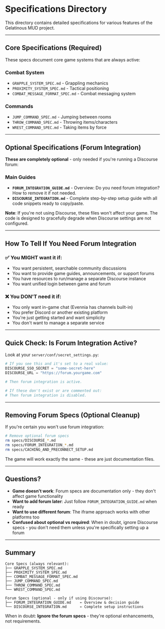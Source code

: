 # Specifications Directory

This directory contains detailed specifications for various features of the Gelatinous MUD project.

---

## Core Specifications (Required)

These specs document core game systems that are always active:

### Combat System
- `GRAPPLE_SYSTEM_SPEC.md` - Grappling mechanics
- `PROXIMITY_SYSTEM_SPEC.md` - Tactical positioning
- `COMBAT_MESSAGE_FORMAT_SPEC.md` - Combat messaging system

### Commands
- `JUMP_COMMAND_SPEC.md` - Jumping between rooms
- `THROW_COMMAND_SPEC.md` - Throwing items/characters
- `WREST_COMMAND_SPEC.md` - Taking items by force

---

## Optional Specifications (Forum Integration)

**These are completely optional** - only needed if you're running a Discourse forum:

### Main Guides
- **`FORUM_INTEGRATION_GUIDE.md`** - Overview: Do you need forum integration? How to remove it if not needed.
- **`DISCOURSE_INTEGRATION.md`** - Complete step-by-step setup guide with all code snippets ready to copy/paste.

**Note**: If you're not using Discourse, these files won't affect your game. The code is designed to gracefully degrade when Discourse settings are not configured.

---

## How To Tell If You Need Forum Integration

### ✅ You MIGHT want it if:
- You want persistent, searchable community discussions
- You want to provide game guides, announcements, or support forums
- You have resources to run/manage a separate Discourse instance
- You want unified login between game and forum

### ❌ You DON'T need it if:
- You only want in-game chat (Evennia has channels built-in)
- You prefer Discord or another existing platform
- You're just getting started and want simplicity
- You don't want to manage a separate service

---

## Quick Check: Is Forum Integration Active?

Look at your `server/conf/secret_settings.py`:

```python
# If you see this and it's set to a real value:
DISCOURSE_SSO_SECRET = "some-secret-here"
DISCOURSE_URL = "https://forum.yourgame.com"

# Then forum integration is active.

# If these don't exist or are commented out:
# Then forum integration is disabled.
```

---

## Removing Forum Specs (Optional Cleanup)

If you're certain you won't use forum integration:

```bash
# Remove optional forum specs
rm specs/DISCOURSE_*.md
rm specs/FORUM_INTEGRATION_*.md
rm specs/CACHING_AND_PRECONNECT_SETUP.md
```

The game will work exactly the same - these are just documentation files.

---

## Questions?

- **Game doesn't work**: Forum specs are documentation only - they don't affect game functionality
- **Want to add forum later**: Just follow `FORUM_INTEGRATION_GUIDE.md` when ready
- **Want to use different forum**: The iframe approach works with other platforms too
- **Confused about optional vs required**: When in doubt, ignore Discourse specs - you don't need them unless you're specifically setting up a forum

---

## Summary

```
Core Specs (always relevant):
├── GRAPPLE_SYSTEM_SPEC.md
├── PROXIMITY_SYSTEM_SPEC.md
├── COMBAT_MESSAGE_FORMAT_SPEC.md
├── JUMP_COMMAND_SPEC.md
├── THROW_COMMAND_SPEC.md
└── WREST_COMMAND_SPEC.md

Forum Specs (optional - only if using Discourse):
├── FORUM_INTEGRATION_GUIDE.md    ← Overview & decision guide
└── DISCOURSE_INTEGRATION.md      ← Complete setup instructions
```

When in doubt: **Ignore the forum specs** - they're optional enhancements, not requirements.
